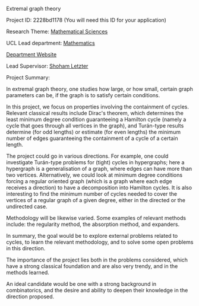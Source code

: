 Extremal graph theory

Project ID: 2228bd1178
(You will need this ID for your application)

Research Theme: [Mathematical Sciences](../themes/mathematical-sciences.md)

UCL Lead department: [Mathematics](../departments/mathematics.md)

[Department Website](https://www.ucl.ac.uk/maths)

Lead Supervisor: [Shoham Letzter](https://iris.ucl.ac.uk/iris/browse/profile?upi=SLETZ34)

Project Summary:

In extremal graph theory, one studies how large, or how small, certain graph parameters can be, if the graph is to satisfy certain conditions. 
 
 In this project, we focus on properties involving the containment of cycles. Relevant classical results include Dirac's theorem, which determines the least minimum degree condition guaranteeing a Hamilton cycle (namely a cycle that goes through all vertices in the graph), and Turán-type results determine (for odd lengths) or estimate (for even lengths) the minimum number of edges guaranteeing the containment of a cycle of a certain length. 
 
 The project could go in various directions. For example, one could investigate Turán-type problems for (tight) cycles in hypergraphs; here a hypergraph is a generalisation of a graph, where edges can have more than two vertices. Alternatively, we could look at minimum degree conditions forcing a regular oriented graph (which is a graph where each edge receives a direction) to have a decomposition into Hamilton cycles. It is also interesting to find the minimum number of cycles needed to cover the vertices of a regular graph of a given degree, either in the directed or the undirected case. 
 
 Methodology will be likewise varied. Some examples of relevant methods include: the regularity method, the absorption method, and expanders. 
 
 In summary, the goal would be to explore external problems related to cycles, to learn the relevant methodology, and to solve some open problems in this direction. 
 
 The importance of the project lies both in the problems considered, which have a strong classical foundation and are also very trendy, and in the methods learned. 
 
 An ideal candidate would be one with a strong background in combinatorics, and the desire and ability to deepen their knowledge in the direction proposed.